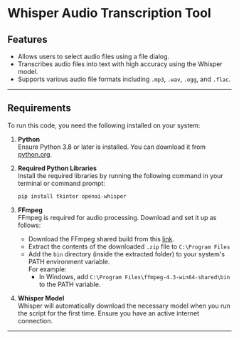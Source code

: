 # Whisper Audio Transcription Tool

## Features
- Allows users to select audio files using a file dialog.
- Transcribes audio files into text with high accuracy using the Whisper model.
- Supports various audio file formats including `.mp3`, `.wav`, `.ogg`, and `.flac`.

---

## Requirements

To run this code, you need the following installed on your system:

1. **Python**  
   Ensure Python 3.8 or later is installed. You can download it from [python.org](https://www.python.org/downloads/).

2. **Required Python Libraries**  
   Install the required libraries by running the following command in your terminal or command prompt:
   ```bash
   pip install tkinter openai-whisper
   ```

3. **FFmpeg**  
   FFmpeg is required for audio processing. Download and set it up as follows:
   - Download the FFmpeg shared build from this [link](https://web.archive.org/web/20200914201816if_/https://ffmpeg.zeranoe.com/builds/win64/shared/ffmpeg-4.3-win64-shared.zip).
   - Extract the contents of the downloaded `.zip` file to `C:\Program Files`
   - Add the `bin` directory (inside the extracted folder) to your system's PATH environment variable.  
     For example:
     - In Windows, add `C:\Program Files\ffmpeg-4.3-win64-shared\bin` to the PATH variable.

4. **Whisper Model**  
   Whisper will automatically download the necessary model when you run the script for the first time. Ensure you have an active internet connection.

---